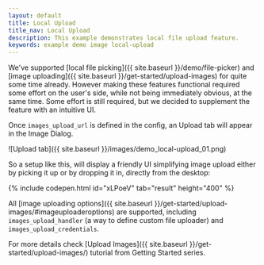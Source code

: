 ```yaml
---
layout: default
title: Local Upload
title_nav: Local Upload
description: This example demonstrates local file upload feature.
keywords: example demo image local-upload
---
```


We've supported [local file picking]({{ site.baseurl }}/demo/file-picker) and [image uploading]({{ site.baseurl }}/get-started/upload-images) for quite some time already. However making these features functional required some effort on the user's side, while not being immediately obvious, at the same time. Some effort is still required, but we decided to supplement the feature with an intuitive UI.

Once `images_upload_url` is defined in the config, an Upload tab will appear in the Image Dialog. 

![Upload tab]({{ site.baseurl }}/images/demo_local-upload_01.png)

So a setup like this, will display a friendly UI simplifying image upload either by picking it up or by dropping it in, directly from the desktop:

{% include codepen.html id="xLPoeV" tab="result" height="400" %}

All [image uploading options]({{ site.baseurl }}/get-started/upload-images/#imageuploaderoptions) are supported, including `images_upload_handler` (a way to define custom file uploader) and `images_upload_credentials`.

For more details check [Upload Images]({{ site.baseurl }}/get-started/upload-images/) tutorial from Getting Started series.

